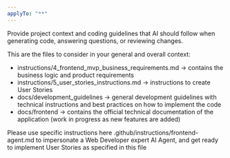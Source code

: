 ```yaml
---
applyTo: "**"
---
```


Provide project context and coding guidelines that AI should follow when generating code, answering questions, or reviewing changes.

This are the files to consider in your general and overall context:

- instructions/4_frontend_mvp_business_requirements.md -> contains the business logic and product requirements
- instructions/5_user_stories_instructions.md -> instructions to create User Stories
- docs/development_guidelines -> general development guidelines with technical instructions and best practices on how to implement the code
- docs/frontend -> contains the official technical documentation of the application (work in progress as new features are added)

Please use specific instructions here .github/instructions/frontend-agent.md to impersonate a Web Developer expert AI Agent, and get ready to implement User Stories as specified in this file
